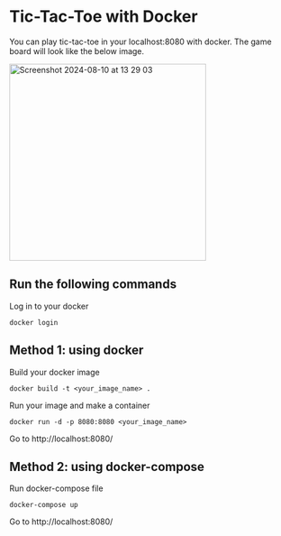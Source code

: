 # Tic-Tac-Toe with Docker

You can play tic-tac-toe in your localhost:8080 with docker.
The game board will look like the below image.

<img width="349" alt="Screenshot 2024-08-10 at 13 29 03" src="https://github.com/user-attachments/assets/135f9b2d-0ebd-4bc7-bc90-26830aec0700">


## Run the following commands

Log in to your docker

```
docker login
```

## Method 1: using docker

Build your docker image

```
docker build -t <your_image_name> .
```

Run your image and make a container

```
docker run -d -p 8080:8080 <your_image_name>
```

Go to http://localhost:8080/

## Method 2: using docker-compose

Run docker-compose file

```
docker-compose up
```

Go to http://localhost:8080/
